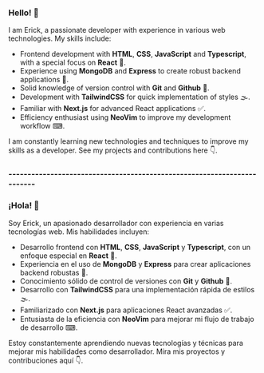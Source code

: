 ### Hello! 👋

I am Erick, a passionate developer with experience in various web technologies. My skills include:

- Frontend development with **HTML**, **CSS**, **JavaScript** and **Typescript**, with a special focus on **React** 🌌.
- Experience using **MongoDB** and **Express** to create robust backend applications 🍃.
- Solid knowledge of version control with **Git** and **Github** 🐙.
- Development with **TailwindCSS** for quick implementation of styles 🌫.
- Familiar with **Next.js** for advanced React applications ✅.
- Efficiency enthusiast using **NeoVim** to improve my development workflow ⌨.

I am constantly learning new technologies and techniques to improve my skills as a developer. See my projects and contributions here 👇.

### ------------------------------------------------------------------------

### ¡Hola! 👋

Soy Erick, un apasionado desarrollador con experiencia en varias tecnologías web. Mis habilidades incluyen:

- Desarrollo frontend con **HTML**, **CSS**, **JavaScript** y **Typescript**, con un enfoque especial en **React** 🌌.
- Experiencia en el uso de **MongoDB** y **Express** para crear aplicaciones backend robustas 🍃.
- Conocimiento sólido de control de versiones con **Git** y **Github** 🐙.
- Desarrollo con **TailwindCSS** para una implementación rápida de estilos 🌫.
- Familiarizado con **Next.js** para aplicaciones React avanzadas ✅.
- Entusiasta de la eficiencia con **NeoVim** para mejorar mi flujo de trabajo de desarrollo ⌨.

Estoy constantemente aprendiendo nuevas tecnologías y técnicas para mejorar mis habilidades como desarrollador. Mira mis proyectos y contribuciones aquí 👇.

